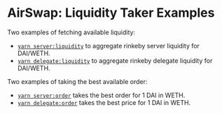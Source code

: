 # AirSwap: Liquidity Taker Examples

Two examples of fetching available liquidity:

- [`yarn server:liquidity`](./examples/server-liquidity.ts) to aggregate rinkeby server liquidity for DAI/WETH.
- [`yarn delegate:liquidity`](./examples/delegate-liquidity.ts) to aggregate rinkeby delegate liquidity for DAI/WETH.

Two examples of taking the best available order:

- [`yarn server:order`](./examples/server-order.ts) takes the best order for 1 DAI in WETH.
- [`yarn delegate:order`](./examples/delegate-order.ts) takes the best price for 1 DAI in WETH.
